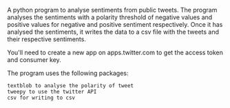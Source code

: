 A python program to analyse sentiments from public tweets. The program analyses the sentiments with a polarity threshold of negative values and positive values for negative and positive sentiment respectively. Once it has analysed the sentiments, it writes the data to a csv file with the tweets and their respective sentiments.

You'll need to create a new app on apps.twitter.com to get the access token and consumer key.

The program uses the following packages:

    textblob to analyse the polarity of tweet
    tweepy to use the twitter API
    csv for writing to csv


